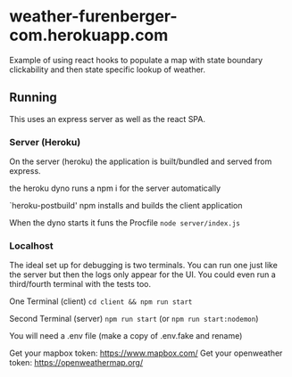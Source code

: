 # weather-furenberger-com.herokuapp.com

Example of using react hooks to populate a map with state boundary clickability and then state specific lookup of weather.

## Running

This uses an express server as well as the react SPA.

### Server (Heroku)
On the server (heroku) the application is built/bundled and served from express.

the heroku dyno runs a npm i for the server automatically

`heroku-postbuild' npm installs and builds the client application

When the dyno starts it funs the Procfile `node server/index.js`

### Localhost

The ideal set up for debugging is two terminals.  You can run one just like the server but then the logs only appear for the UI.  You could even run a third/fourth terminal with the tests too.

One Terminal (client)
`cd client && npm run start`

Second Terminal (server)
`npm run start` (or `npm run start:nodemon`)


You will need a .env file (make a copy of .env.fake and rename)

Get your mapbox token: https://www.mapbox.com/
Get your openweather token: https://openweathermap.org/
